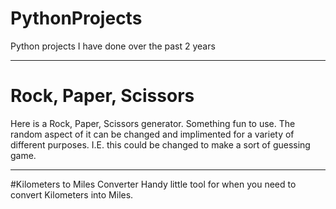 # PythonProjects
Python projects I have done over the past 2 years


***
# Rock, Paper, Scissors
Here is a Rock, Paper, Scissors generator.
Something fun to use. The random aspect of it can be changed and implimented for a variety of different purposes. I.E. this could be changed to make a sort of guessing game.

***
#Kilometers to Miles Converter
Handy little tool for when you need to convert Kilometers into Miles.
